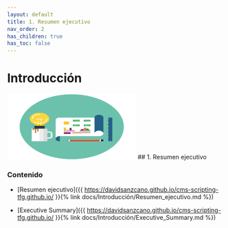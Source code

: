 ```yaml
---
layout: default
title: 1. Resumen ejecutivo
nav_order: 2
has_children: true
has_toc: false
---
```


# Introducción
<img src="https://raw.githubusercontent.com/DavidSanzCano/cms-scripting-tfg.github.io/main/assets/images/1.1.png" width="300" height="153" />
## 1. Resumen ejecutivo

### Contenido

- [Resumen ejecutivo]({{ https://davidsanzcano.github.io/cms-scripting-tfg.github.io/ }}{% link docs/Introducción/Resumen_ejecutivo.md %})

- [Executive Summary]({{ https://davidsanzcano.github.io/cms-scripting-tfg.github.io/ }}{% link docs/Introducción/Executive_Summary.md %})

